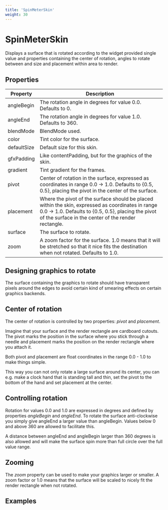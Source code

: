```yaml
---
title: 'SpinMeterSkin'
weight: 30
---
```



# SpinMeterSkin

Displays a surface that is rotated according to the widget provided single value and properties containing the center of rotation, angles to rotate between and size and placement within area to render.

## Properties

| Property  | Description                 |
| --------- | --------------------------- |
| angleBegin | The rotation angle in degrees for value 0.0. Defaults to 0. |
| angleEnd | The rotation angle in degrees for value 1.0. Defaults to 360. |
| blendMode | BlendMode used. |
| color | Tint color for the surface. |
| defaultSize | Default size for this skin. |
| gfxPadding | Like contentPadding, but for the graphics of the skin. |
| gradient | Tint gradient for the frames. |
| pivot | Center of rotation in the surface, expressed as coordinates in range 0.0 -> 1.0. Defaults to {0.5, 0.5}, placing the pivot in the center of the surface. |
| placement | Where the pivot of the surface should be placed within the skin, expressed as coordinates in range 0.0 -> 1.0. Defaults to {0.5, 0.5}, placing the pivot of the surface in the center of the render rectangle. |
| surface | The surface to rotate. |
| zoom | A zoom factor for the surface. 1.0 means that it will be stretched so that it nice fits the destination when not rotated. Defaults to 1.0. |

## Designing graphics to rotate

The surface containing the graphics to rotate should have transparent pixels around the edges to avoid certain kind of smearing effects on certain graphics backends.

## Center of rotation

The center of rotation is controlled by two properties: *pivot* and *placement*. 

Imagine that your surface and the render rectangle are cardboard cutouts. The pivot marks the position in the surface where you stick through a needle and placement marks the position on the render rectangle where you attach it.

Both pivot and placement are float coordinates in the range 0.0 - 1.0 to make things simple.

This way you can not only rotate a large surface around its center, you can e.g. make a clock hand that is standing tall and thin, set the pivot to the bottom of the hand and set placement at the center.

## Controlling rotation

Rotation for values 0.0 and 1.0 are expressed in degrees and defined by properties *angleBegin* and *angleEnd*.  To rotate the surface anti-clockwise you simply give angleEnd a larger value than angleBegin. Values below 0 and above 360 are allowed to facilitate this.

A distance between angleEnd and angleBegin larger than 360 degrees is also allowed and will make the surface spin more than full circle over the full value range.

## Zooming

The *zoom* property can be used to make your graphics larger or smaller. A zoom factor or 1.0 means that the surface will be scaled to nicely fit the render rectangle when not rotated.



## Examples

